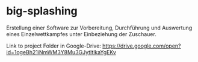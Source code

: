 # big-splashing

Erstellung einer Software zur Vorbereitung, Durchführung und Auswertung eines Einzelwettkampfes unter Einbeziehung der Zuschauer.

Link to project Folder in Google-Drive:
https://drive.google.com/open?id=1ogeBh21iNmWM3Y8Mu3GJytItlkaYgEKv
